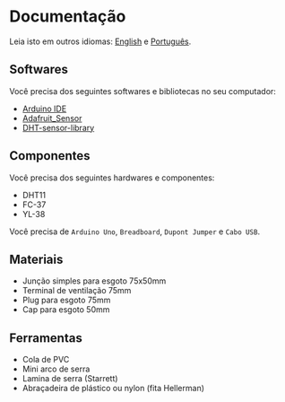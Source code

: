 # Documentação

Leia isto em outros idiomas: [English](README.md) e [Português](LEIA-ME.md).

## Softwares

Você precisa dos seguintes softwares e bibliotecas no seu computador:

- [Arduino IDE](https://arduino.cc)
- [Adafruit_Sensor](https://github.com/adafruit/adafruit_sensor)
- [DHT-sensor-library](https://github.com/adafruit/DHT-sensor-library)

## Componentes

Você precisa dos seguintes hardwares e componentes:

- DHT11
- FC-37
- YL-38

Você precisa de `Arduino Uno`, `Breadboard`, `Dupont Jumper` e `Cabo USB`.

## Materiais

- Junção simples para esgoto 75x50mm
- Terminal de ventilação 75mm
- Plug para esgoto 75mm
- Cap para esgoto 50mm

## Ferramentas

- Cola de PVC
- Mini arco de serra
- Lamina de serra (Starrett)
- Abraçadeira de plástico ou nylon (fita Hellerman)
